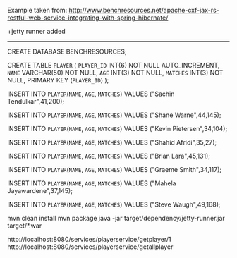 Example taken from:
http://www.benchresources.net/apache-cxf-jax-rs-restful-web-service-integrating-with-spring-hibernate/

+jetty runner added

-----------------------------

CREATE DATABASE BENCHRESOURCES;

CREATE TABLE `PLAYER` (
  `PLAYER_ID` INT(6) NOT NULL AUTO_INCREMENT,
  `NAME` VARCHAR(50) NOT NULL,
  `AGE` INT(3) NOT NULL,
  `MATCHES` INT(3) NOT NULL,
  PRIMARY KEY (`PLAYER_ID`)
);

INSERT INTO `PLAYER`(`NAME`, `AGE`, `MATCHES`) VALUES ("Sachin Tendulkar",41,200);

INSERT INTO `PLAYER`(`NAME`, `AGE`, `MATCHES`) VALUES ("Shane Warne",44,145);

INSERT INTO `PLAYER`(`NAME`, `AGE`, `MATCHES`) VALUES ("Kevin Pietersen",34,104);

INSERT INTO `PLAYER`(`NAME`, `AGE`, `MATCHES`) VALUES ("Shahid Afridi",35,27);

INSERT INTO `PLAYER`(`NAME`, `AGE`, `MATCHES`) VALUES ("Brian Lara",45,131);

INSERT INTO `PLAYER`(`NAME`, `AGE`, `MATCHES`) VALUES ("Graeme Smith",34,117);

INSERT INTO `PLAYER`(`NAME`, `AGE`, `MATCHES`) VALUES ("Mahela Jayawardene",37,145);

INSERT INTO `PLAYER`(`NAME`, `AGE`, `MATCHES`) VALUES ("Steve Waugh",49,168);

mvn clean install
mvn package
java -jar target/dependency/jetty-runner.jar target/*.war

http://localhost:8080/services/playerservice/getplayer/1
http://localhost:8080/services/playerservice/getallplayer
